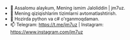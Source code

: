 - 👋 Assalomu alaykum, Mening ismim Jaloliddin | jm7uz.
- 👀 Mening qiziqishlarim tizimlarni avtomatlashtirish.
- 🌱 Hozirda python va c# o'rganmoqdaman.
- 📫 Telegram: https://t.me/jm7uz | Instagram: https://www.instagram.com/jm7uz

<!---
jm7uz/jm7uz is a ✨ shaxsiy ✨ manbalar ombori... `README.md`.
--->
